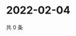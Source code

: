 # 2022-02-04

共 0 条

<!-- BEGIN WEIBO -->
<!-- 最后更新时间 Fri Feb 04 2022 00:21:06 GMT+0800 (China Standard Time) -->

<!-- END WEIBO -->
